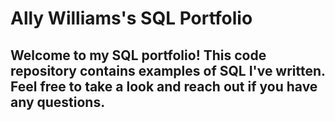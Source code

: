 # Ally Williams's SQL Portfolio

## Welcome to my SQL portfolio! This code repository contains examples of SQL I've written. Feel free to take a look and reach out if you have any questions.
